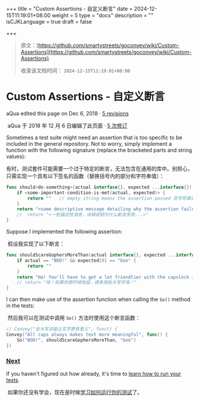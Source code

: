 +++
title = "Custom Assertions - 自定义断言"
date = 2024-12-15T11:19:01+08:00
weight = 5
type = "docs"
description = ""
isCJKLanguage = true
draft = false

+++

> 原文：[https://github.com/smartystreets/goconvey/wiki/Custom-Assertions](https://github.com/smartystreets/goconvey/wiki/Custom-Assertions)
>
> 收录该文档时间： `2024-12-15T11:19:01+08:00`

# Custom Assertions - 自定义断言

aQua edited this page on Dec 6, 2018 · [5 revisions](https://github.com/smartystreets/goconvey/wiki/Custom-Assertions/_history)

​	aQua 于 2018 年 12 月 6 日编辑了此页面 · [5 次修订](https://github.com/smartystreets/goconvey/wiki/Custom-Assertions/_history)

Sometimes a test suite might need an assertion that is too specific to be included in the general repository. Not to worry, simply implement a function with the following signature (replace the bracketed parts and string values):

​	有时，测试套件可能需要一个过于特定的断言，无法包含在通用的库中。别担心，只需实现一个具有以下签名的函数（替换括号内的部分和字符串值）：

```go
func should<do-something>(actual interface{}, expected ...interface{}) string {
    if <some-important-condition-is-met(actual, expected)> {
        return ""   // empty string means the assertion passed 空字符串表示断言通过
    }
    return "<some descriptive message detailing why the assertion failed...>"
    //  return "<一些描述性消息，详细说明为什么断言失败...>"
}
```



Suppose I implemented the following assertion:

​	假设我实现了以下断言：

```go
func shouldScareGophersMoreThan(actual interface{}, expected ...interface{}) string {
    if actual == "BOO!" && expected[0] == "boo" {
        return ""
    }
    return "Ha! You'll have to get a lot friendlier with the capslock if you want to scare a gopher!"
    // return "哈！如果你想吓唬地鼠，得多用些大写字母！"
}
```



I can then make use of the assertion function when calling the `So()` method in the tests:

​	然后我可以在测试中调用 `So()` 方法时使用这个断言函数：

```go
// Convey("全大写总能让文字更有意义", func() {
Convey("All caps always makes text more meaningful", func() {
    So("BOO!", shouldScareGophersMoreThan, "boo")
})
```



### [Next](https://github.com/smartystreets/goconvey/wiki/Execution)



If you haven't figured out how already, it's time to [learn how to run your tests](https://github.com/smartystreets/goconvey/wiki/Execution).

​	如果你还没有学会，现在是时候[学习如何运行你的测试](https://github.com/smartystreets/goconvey/wiki/Execution)了。

